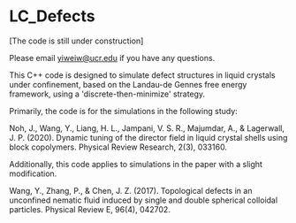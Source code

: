 # LC_Defects

[The code is still under construction]

Please email yiweiw@ucr.edu if you have any questions.

This C++ code is designed to simulate defect structures in liquid crystals under confinement, based on the Landau-de Gennes free energy framework, using a 'discrete-then-minimize' strategy.

Primarily, the code is for the simulations in the following study:

Noh, J., Wang, Y., Liang, H. L., Jampani, V. S. R., Majumdar, A., & Lagerwall, J. P. (2020). Dynamic tuning of the director field in liquid crystal shells using block copolymers. Physical Review Research, 2(3), 033160. 

Additionally, this code applies to simulations in the paper with a slight modification.

Wang, Y., Zhang, P., & Chen, J. Z. (2017). Topological defects in an unconfined nematic fluid induced by single and double spherical colloidal particles. Physical Review E, 96(4), 042702.





